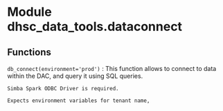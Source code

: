 Module dhsc_data_tools.dataconnect
==================================

Functions
---------

    
`db_connect(environment='prod')`
:   This function allows to connect to data within the DAC,
    and query it using SQL queries.
    
    Simba Spark ODBC Driver is required.
    
    Expects environment variables for tenant name,